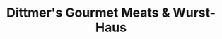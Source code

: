 ---
title: "Dittmer's Gourmet Meats & Wurst-Haus"
url: /los-altos/dittmers-gourmet-meats-und-wurst-haus/
shop: Metzgerei
---